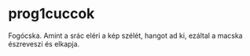 # prog1cuccok

Fogócska. Amint a srác eléri a kép szélét, hangot ad ki, ezáltal a macska észreveszi és elkapja.
